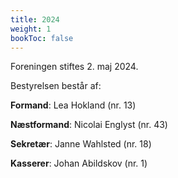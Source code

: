 ```yaml
---
title: 2024
weight: 1
bookToc: false
---
```


Foreningen stiftes 2. maj 2024.

Bestyrelsen består af:

**Formand**: Lea Hokland (nr. 13)

**Næstformand**: Nicolai Englyst (nr. 43)

**Sekretær**: Janne Wahlsted (nr. 18)

**Kasserer**: Johan Abildskov (nr. 1)